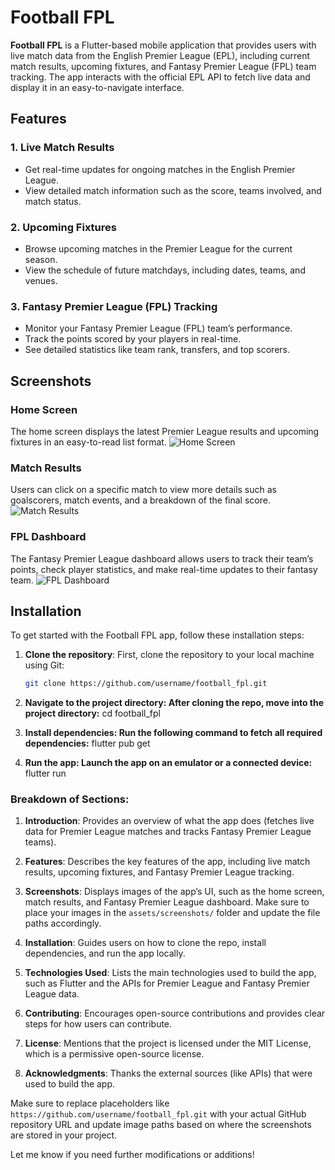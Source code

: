 # Football FPL

**Football FPL** is a Flutter-based mobile application that provides users with live match data from the English Premier League (EPL), including current match results, upcoming fixtures, and Fantasy Premier League (FPL) team tracking. The app interacts with the official EPL API to fetch live data and display it in an easy-to-navigate interface.

## Features

### 1. **Live Match Results**
   - Get real-time updates for ongoing matches in the English Premier League.
   - View detailed match information such as the score, teams involved, and match status.

### 2. **Upcoming Fixtures**
   - Browse upcoming matches in the Premier League for the current season.
   - View the schedule of future matchdays, including dates, teams, and venues.

### 3. **Fantasy Premier League (FPL) Tracking**
   - Monitor your Fantasy Premier League (FPL) team’s performance.
   - Track the points scored by your players in real-time.
   - See detailed statistics like team rank, transfers, and top scorers.

## Screenshots

### Home Screen
The home screen displays the latest Premier League results and upcoming fixtures in an easy-to-read list format.
![Home Screen](assets/screenshots/home_screen.png)

### Match Results
Users can click on a specific match to view more details such as goalscorers, match events, and a breakdown of the final score.
![Match Results](assets/screenshots/match_results.png)

### FPL Dashboard
The Fantasy Premier League dashboard allows users to track their team’s points, check player statistics, and make real-time updates to their fantasy team.
![FPL Dashboard](assets/screenshots/fpl_dashboard.png)

## Installation

To get started with the Football FPL app, follow these installation steps:

1. **Clone the repository**:
   First, clone the repository to your local machine using Git:
   ```bash
   git clone https://github.com/username/football_fpl.git
   
2. **Navigate to the project directory: After cloning the repo, move into the project directory:**
cd football_fpl

4. **Install dependencies: Run the following command to fetch all required dependencies:**
flutter pub get

5. **Run the app: Launch the app on an emulator or a connected device:**
flutter run


### Breakdown of Sections:
1. **Introduction**: Provides an overview of what the app does (fetches live data for Premier League matches and tracks Fantasy Premier League teams).
   
2. **Features**: Describes the key features of the app, including live match results, upcoming fixtures, and Fantasy Premier League tracking.

3. **Screenshots**: Displays images of the app’s UI, such as the home screen, match results, and Fantasy Premier League dashboard. Make sure to place your images in the `assets/screenshots/` folder and update the file paths accordingly.

4. **Installation**: Guides users on how to clone the repo, install dependencies, and run the app locally.

5. **Technologies Used**: Lists the main technologies used to build the app, such as Flutter and the APIs for Premier League and Fantasy Premier League data.

6. **Contributing**: Encourages open-source contributions and provides clear steps for how users can contribute.

7. **License**: Mentions that the project is licensed under the MIT License, which is a permissive open-source license.

8. **Acknowledgments**: Thanks the external sources (like APIs) that were used to build the app.

Make sure to replace placeholders like `https://github.com/username/football_fpl.git` with your actual GitHub repository URL and update image paths based on where the screenshots are stored in your project.

Let me know if you need further modifications or additions!

